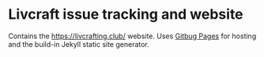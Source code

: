 # Livcraft issue tracking and website

Contains the https://livcrafting.club/ website. Uses [Gitbug Pages](https://docs.github.com/en/github/working-with-github-pages) for hosting and the build-in Jekyll static site generator.